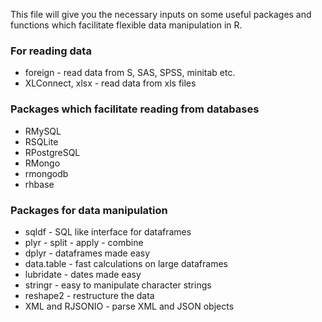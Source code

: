 This file will give you the necessary inputs on some useful packages and functions which facilitate flexible data manipulation in R.

### For reading data
  * foreign - read data from S, SAS, SPSS, minitab etc.
  * XLConnect, xlsx - read data from xls files
  
### Packages which facilitate reading from databases
  * RMySQL
  * RSQLite
  * RPostgreSQL
  * RMongo
  * rmongodb
  * rhbase


### Packages for data manipulation
  * sqldf - SQL like interface for dataframes
  * plyr - split - apply - combine 
  * dplyr - dataframes made easy
  * data.table - fast calculations on large dataframes
  * lubridate - dates made easy
  * stringr - easy to manipulate character strings
  * reshape2 - restructure the data
  * XML and RJSONIO - parse XML and JSON objects
